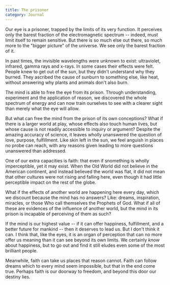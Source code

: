 ```yaml
---
title: The prisoner
category: Journal
---
```


Our eye is a prisoner, trapped by the limits of its very function.  It
perceives only the barest fraction of the electromagnetic spectrum -- indeed,
must limit itself to remain sensitive.  But there is so much else out
there, so much more to the "bigger picture" of the universe.  We see only
the barest fraction of it.

In past times, the invisible wavelengths were unknown to exist: ultraviolet,
infrared, gamma rays and x-rays.  In some cases their effects were felt.
People knew to get out of the sun, but they didn't understand why they burned.
They ascribed the cause of sunburn to something else, like heat, without
answering why plants and animals don't also burn.

The mind is able to free the eye from its prison.  Through understanding,
experiment and the application of reason, we discovered the whole spectrum of
energy and can now train ourselves to see with a clearer sight than merely
what the eye will allow.

But what can free the mind from the prison of its own conceptions?  What if
there is a larger world at play, whose effects also touch human lives, but
whose cause is not readily accessible to inquiry or argument?  Despite the
amazing accuracy of science, it leaves wholly unanswered the question of love,
purpose, fulfillment.  Like skin left in the sun, we feel anguish in places no
probe can reach, with any reasons given leading to more questions unanswered
than addressed.

One of our extra capacities is faith: that even if snomething is wholly
imperceptible, yet it may exist.  When the Old World did not believe in the
American continent, and instead believed the world was flat, it did not mean
that other cultures were not rising and falling here, even though it had
little perceptible impact on the rest of the globe.

What if the effects of another world are happening here every day, which we
discount because the mind has no answers?  Like: dreams, inspiration,
miracles, or those Who call themselves the Prophets of God.  What if all of
these are evidences of the influence of another world, but the mind in its
prison is incapable of perceiving of them as such?

If the mind is our highest value -- if it can offer happiness, fulfillment,
and a better future for mankind -- then it deserves to lead us.  But I don't
think it can.  I think that, like the eyes, it is an organ of perception that
can no more offer us meaning than it can see beyond its own limits.  We
certainly *know* about happiness, but to go out and find it still eludes even
some of the most brilliant people.

Meanwhile, faith can take us places that reason cannot.  Faith can follow
dreams which to every mind seem impossible, but that in the end come true.
Perhaps faith is our doorway to freedom, and beyond this door our destiny
lies.
